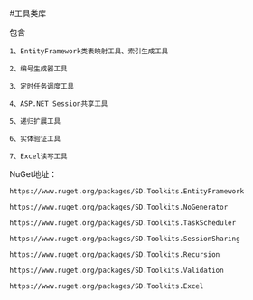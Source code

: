 #工具类库

包含

    1、EntityFramework类表映射工具、索引生成工具

    2、编号生成器工具

    3、定时任务调度工具

    4、ASP.NET Session共享工具

    5、递归扩展工具

    6、实体验证工具

    7、Excel读写工具

NuGet地址：
    
    https://www.nuget.org/packages/SD.Toolkits.EntityFramework

    https://www.nuget.org/packages/SD.Toolkits.NoGenerator
    
    https://www.nuget.org/packages/SD.Toolkits.TaskScheduler

    https://www.nuget.org/packages/SD.Toolkits.SessionSharing

    https://www.nuget.org/packages/SD.Toolkits.Recursion

    https://www.nuget.org/packages/SD.Toolkits.Validation

    https://www.nuget.org/packages/SD.Toolkits.Excel